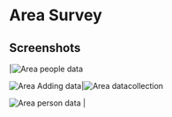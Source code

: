 # Area Survey 

## Screenshots
 |![Area people data](https://github.com/ansariabn/area_survey_backend/assets/110123115/fe259529-f0a2-4a8c-847e-46ed3523dbb8)

![Area Adding data](https://github.com/ansariabn/area_survey_backend/assets/110123115/90a4a4db-b36e-4a97-859d-9e2e68411dcc)|![Area datacollection](https://github.com/ansariabn/area_survey_backend/assets/110123115/b5a5ef16-1e75-4537-9161-2d27b76c17a7)

![Area person data](https://github.com/ansariabn/area_survey_backend/assets/110123115/1db14507-378e-4225-9dc5-785c8fd6a33c) |
